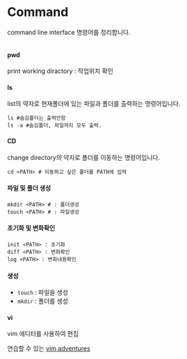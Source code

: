 # Command

command line interface 명령어를 정리합니다.

```shell

```

#### pwd

print working diractory : 작업위치 확인


#### ls

list의 약자로 현재폴더에 있는 파일과 폴더를 출력하는 명령어입니다.

```shell
ls #숨김폴더는 출력안함
ls -a #숨김폴더, 파일까지 모두 출력.
```

#### CD

change directory의 약자로 폴더를 이동하는 명령어입니다.

```shell
cd <PATH> # 이동하고 싶은 폴더를 PATH에 입력
```

#### 파일 및 폴더 생성

```shell
mkdir <PATH> # : 폴더생성
touch <PATH> # : 파일생성
```


#### 초기화 및 변화확인

```shell
init <PATH> : 초기화
diff <PATH> : 변화확인
log <PATH> : 변화내용확인
```

#### 생성

- `touch` : 파일을 생성
- `mkdir` : 폴더를 생성



#### vi

vim 에디터를 사용하여 편집

연습할 수 있는 [vim adventures](https://vim-adventures.com/) 

